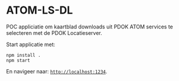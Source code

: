 # ATOM-LS-DL

POC appliciatie om kaartblad downloads uit PDOK ATOM services te selecteren met de PDOK Locatieserver. 


Start applicatie met:

```
npm install .
npm start
```

En navigeer naar: [`http://localhost:1234`](http://localhost:1234).

